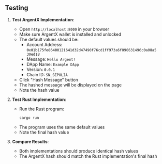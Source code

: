 
## Testing

1. **Test ArgentX Implementation**:
   - Open `http://localhost:8000` in your browser
   - Make sure ArgentX wallet is installed and unlocked
   - The default values should be:
     - Account Address: `0x01b175fe86400121641d32d47490f76cd1ff973a6f090631496c0a08a530ed18`
     - Message: `Hello Argent!`
     - DApp Name: `Example DApp`
     - Version: `0.0.1`
     - Chain ID: `SN_SEPOLIA`
   - Click "Hash Message" button
   - The hashed message will be displayed on the page
   - Note the hash value

2. **Test Rust Implementation**:
   - Run the Rust program:
     ```bash
     cargo run
     ```
   - The program uses the same default values
   - Note the final hash value

3. **Compare Results**:
   - Both implementations should produce identical hash values
   - The ArgentX hash should match the Rust implementation's final hash
